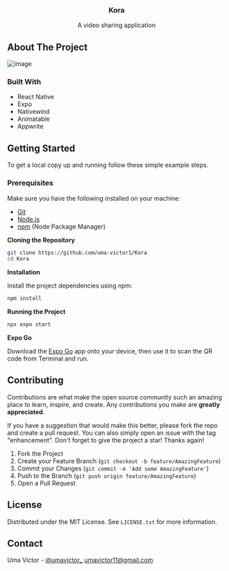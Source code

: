 <!-- Improved compatibility of back to top link: See: https://github.com/othneildrew/Best-README-Template/pull/73 -->

<br />
<div align="center">

<h3 align="center">Kora</h3>

  <p align="center">
    A video sharing application

  </p>
</div>

<!-- ABOUT THE PROJECT -->

## About The Project

![image](https://i.imgur.com/4Lrm8Dx.png)

### Built With

- React Native
- Expo
- Nativewind
- Animatable
- Appwrite

<!-- GETTING STARTED -->

## Getting Started

To get a local copy up and running follow these simple example steps.

### Prerequisites

Make sure you have the following installed on your machine:

- [Git](https://git-scm.com/)
- [Node.js](https://nodejs.org/en)
- [npm](https://www.npmjs.com/) (Node Package Manager)

**Cloning the Repository**

```bash
git clone https://github.com/uma-victor1/Kora
cd Kora
```

**Installation**

Install the project dependencies using npm:

```bash
npm install
```

**Running the Project**

```bash
npx expo start
```

**Expo Go**

Download the [Expo Go](https://expo.dev/go) app onto your device, then use it to scan the QR code from Terminal and run.

<!-- CONTRIBUTING -->

## Contributing

Contributions are what make the open source community such an amazing place to learn, inspire, and create. Any contributions you make are **greatly appreciated**.

If you have a suggestion that would make this better, please fork the repo and create a pull request. You can also simply open an issue with the tag "enhancement".
Don't forget to give the project a star! Thanks again!

1. Fork the Project
2. Create your Feature Branch (`git checkout -b feature/AmazingFeature`)
3. Commit your Changes (`git commit -m 'Add some AmazingFeature'`)
4. Push to the Branch (`git push origin feature/AmazingFeature`)
5. Open a Pull Request

<!-- LICENSE -->

## License

Distributed under the MIT License. See `LICENSE.txt` for more information.

<!-- CONTACT -->

## Contact

Uma Victor - [@umavictor\_](https://twitter.com/umavictor_) umavictor11@gmail.com
